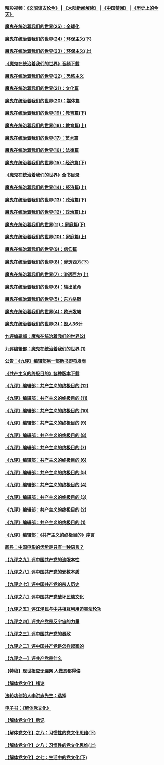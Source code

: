 #### 精彩视频：[《文昭谈古论今》](https://github.com/gfw-breaker/wenzhao/blob/master/README.md?t=12091530) | [《大陆新闻解读》](https://github.com/gfw-breaker/ntdtv-comedy/blob/master/README.md?t=12091530) | [《中国禁闻》](https://github.com/gfw-breaker/ntdtv-news/blob/master/README.md?t=12091530) | [《历史上的今天》](https://github.com/gfw-breaker/today-in-history/blob/master/README.md?t=12091530) 

#### [魔鬼在统治着我们的世界(25)：全球化](../pages/nsc422/n10788205.md?t=12091530) 

#### [魔鬼在统治着我们的世界(24)：环保主义(下)](../pages/nsc422/n10695307.md?t=12091530) 

#### [魔鬼在统治着我们的世界(23)：环保主义(上)](../pages/nsc422/n10688613.md?t=12091530) 

#### [《魔鬼在统治着我们的世界》音频下载](../pages/nsc422/n10635553.md?t=12091530) 

#### [魔鬼在统治着我们的世界(22)：恐怖主义](../pages/nsc422/n10614727.md?t=12091530) 

#### [魔鬼在统治着我们的世界(21)：文化篇](../pages/nsc422/n10597706.md?t=12091530) 

#### [魔鬼在统治着我们的世界(20)：媒体篇](../pages/nsc422/n10586579.md?t=12091530) 

#### [魔鬼在统治着我们的世界(19)：教育篇(下)](../pages/nsc422/n10564808.md?t=12091530) 

#### [魔鬼在统治着我们的世界(18)：教育篇(上)](../pages/nsc422/n10526970.md?t=12091530) 

#### [魔鬼在统治着我们的世界(17)：艺术篇](../pages/nsc422/n10499093.md?t=12091530) 

#### [魔鬼在统治着我们的世界(16)：法律篇](../pages/nsc422/n10485969.md?t=12091530) 

#### [魔鬼在统治着我们的世界(15)：经济篇(下)](../pages/nsc422/n10469975.md?t=12091530) 

#### [《魔鬼在统治着我们的世界》全书目录](../pages/nsc422/n10464261.md?t=12091530) 

#### [魔鬼在统治着我们的世界(14)：经济篇(上)](../pages/nsc422/n10457370.md?t=12091530) 

#### [魔鬼在统治着我们的世界(13)：政治篇(下)](../pages/nsc422/n10448270.md?t=12091530) 

#### [魔鬼在统治着我们的世界(12)：政治篇(上)](../pages/nsc422/n10444576.md?t=12091530) 

#### [魔鬼在统治着我们的世界(11)：家庭篇(下)](../pages/nsc422/n10440961.md?t=12091530) 

#### [魔鬼在统治着我们的世界(10)：家庭篇(上)](../pages/nsc422/n10435448.md?t=12091530) 

#### [魔鬼在统治着我们的世界(9)：信仰篇](../pages/nsc422/n10432159.md?t=12091530) 

#### [魔鬼在统治着我们的世界(8)：渗透西方(下)](../pages/nsc422/n10429603.md?t=12091530) 

#### [魔鬼在统治着我们的世界(7)：渗透西方(上)](../pages/nsc422/n10426013.md?t=12091530) 

#### [魔鬼在统治着我们的世界(6)：输出革命](../pages/nsc422/n10421536.md?t=12091530) 

#### [魔鬼在统治着我们的世界(5)：东方杀戮](../pages/nsc422/n10417707.md?t=12091530) 

#### [魔鬼在统治着我们的世界(4)：欧洲发端](../pages/nsc422/n10414890.md?t=12091530) 

#### [魔鬼在统治着我们的世界(3)：毁人36计](../pages/nsc422/n10411583.md?t=12091530) 

#### [九评编辑部：魔鬼在统治着我们的世界(2)](../pages/nsc422/n10410036.md?t=12091530) 

#### [九评编辑部：魔鬼在统治着我们的世界 (1)](../pages/nsc422/n10406825.md?t=12091530) 

#### [公告：《九评》编辑部另一部新书即将发表](../pages/nsc422/n10405104.md?t=12091530) 

#### [《共产主义的终极目的》各种版本下载](../pages/nsc422/n10022138.md?t=12091530) 

#### [《九评》编辑部：共产主义的终极目的 (12)](../pages/nsc422/n9933272.md?t=12091530) 

#### [《九评》编辑部：共产主义的终极目的 (11)](../pages/nsc422/n9924973.md?t=12091530) 

#### [《九评》编辑部：共产主义的终极目的 (10)](../pages/nsc422/n9920883.md?t=12091530) 

#### [《九评》编辑部：共产主义的终极目的 (9)](../pages/nsc422/n9916363.md?t=12091530) 

#### [《九评》编辑部：共产主义的终极目的 (8)](../pages/nsc422/n9912488.md?t=12091530) 

#### [《九评》编辑部：共产主义的终极目的 (7)](../pages/nsc422/n9901176.md?t=12091530) 

#### [《九评》编辑部：共产主义的终极目的 (6)](../pages/nsc422/n9899359.md?t=12091530) 

#### [《九评》编辑部：共产主义的终极目的 (5)](../pages/nsc422/n9893174.md?t=12091530) 

#### [《九评》编辑部：共产主义的终极目的 (4)](../pages/nsc422/n9891246.md?t=12091530) 

#### [《九评》编辑部：共产主义的终极目的 (3)](../pages/nsc422/n9879879.md?t=12091530) 

#### [《九评》编辑部：共产主义的终极目的 (2)](../pages/nsc422/n9876205.md?t=12091530) 

#### [《九评》编辑部：共产主义的终极目的 (1)](../pages/nsc422/n9865857.md?t=12091530) 

#### [《九评》编辑部：《共产主义的终极目的》序言](../pages/nsc422/n9862666.md?t=12091530) 

#### [颜丹：中国电影的优势是只有一种语言？](../pages/nsc422/n9583062.md?t=12091530) 

#### [【九评之九】评中国共产党的流氓本性](../pages/nsc422/n737542.md?t=12091530) 

#### [【九评之八】评中国共产党的邪教本质](../pages/nsc422/n735942.md?t=12091530) 

#### [【九评之七】评中国共产党的杀人历史](../pages/nsc422/n733806.md?t=12091530) 

#### [【九评之六】评中国共产党破坏民族文化](../pages/nsc422/n731667.md?t=12091530) 

#### [【九评之五】评江泽民与中共相互利用迫害法轮功](../pages/nsc422/n730058.md?t=12091530) 

#### [【九评之四】评共产党是反宇宙的力量](../pages/nsc422/n727814.md?t=12091530) 

#### [【九评之三】评中国共产党的暴政](../pages/nsc422/n725597.md?t=12091530) 

#### [【九评之二】评中国共产党是怎样起家的](../pages/nsc422/n723946.md?t=12091530) 

#### [【九评之一】评共产党是什么](../pages/nsc422/n722529.md?t=12091530) 

#### [【特稿】现世报应无漏网 人做恶都得偿](../pages/nsc422/n4215167.md?t=12091530) 

#### [【解体党文化】绪论](../pages/nsc422/n1449356.md?t=12091530) 

#### [法轮功创始人李洪志先生：选择](../pages/nsc422/n3580738.md?t=12091530) 

#### [电子书：《解体党文化》](../pages/nsc422/n1573484.md?t=12091530) 

#### [【解体党文化】后记](../pages/nsc422/n1531999.md?t=12091530) 

#### [【解体党文化】之八：习惯性的党文化思维(下)](../pages/nsc422/n1526477.md?t=12091530) 

#### [【解体党文化】之八：习惯性的党文化思维(上)](../pages/nsc422/n1520631.md?t=12091530) 

#### [【解体党文化】之七：生活中的党文化(下)](../pages/nsc422/n1513446.md?t=12091530) 

